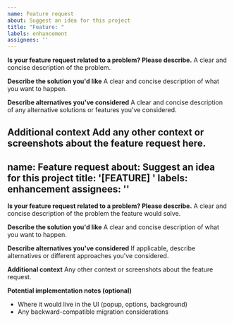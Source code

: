 ```yaml
---
name: Feature request
about: Suggest an idea for this project
title: "Feature: "
labels: enhancement
assignees: ''
---
```


**Is your feature request related to a problem? Please describe.**
A clear and concise description of the problem.

**Describe the solution you'd like**
A clear and concise description of what you want to happen.

**Describe alternatives you've considered**
A clear and concise description of any alternative solutions or features you've considered.

**Additional context**
Add any other context or screenshots about the feature request here.
---
name: Feature request
about: Suggest an idea for this project
title: '[FEATURE] '
labels: enhancement
assignees: ''
---

**Is your feature request related to a problem? Please describe.**
A clear and concise description of the problem the feature would solve.

**Describe the solution you'd like**
A clear and concise description of what you want to happen.

**Describe alternatives you've considered**
If applicable, describe alternatives or different approaches you've considered.

**Additional context**
Any other context or screenshots about the feature request.

**Potential implementation notes (optional)**
- Where it would live in the UI (popup, options, background)
- Any backward-compatible migration considerations

